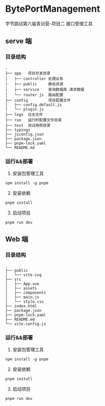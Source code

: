 # BytePortManagement
字节跳动第六届青训营-项目二 接口管理工具


## serve 端
### 目录结构

```
.
├── app   项目开发目录
│   ├── controller 处理业务
│   ├── public     静态资源
│   ├── service    查询数据库 请求数据
│   └── router.js  路由配置
├── config         项目配置文件
│   ├── config.default.js
│   └── plugin.js
├── logs  日志文件
├── run   运行时配置文件目录
├── test  测试用例目录
├── typings
├── jsconfig.json
├── package.json
├── pnpm-lock.yaml
└── README.md
```
### 运行&&部署
1. 安装包管理工具
```
npm install -g pnpm
```
2. 安装依赖
```
pnpm install
```
3. 启动项目
```
pnpm run dev
```


## Web 端
### 目录结构
```
.
├── public
│   └── vite.svg
├── src
│   ├── App.vue
│   ├── assets
│   ├── components
│   ├── main.js
│   └── style.css
├── index.html
├── package.json
├── pnpm-lock.yaml
├── README.md
└── vite.config.js

```
### 运行&&部署
1. 安装包管理工具
```
npm install -g pnpm
```
2. 安装依赖
```
pnpm install
```
3. 启动项目
```
pnpm run dev
```
